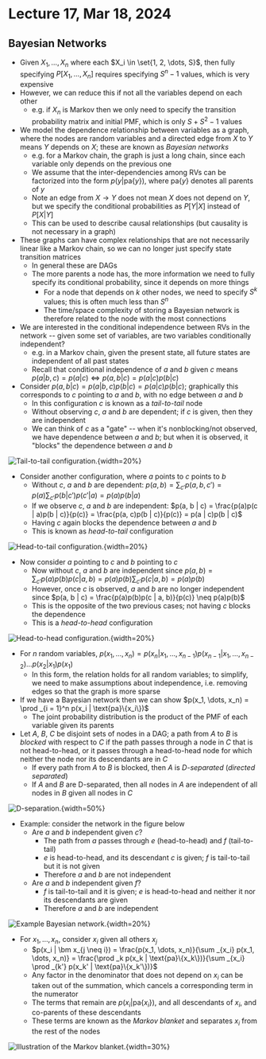 # Lecture 17, Mar 18, 2024

## Bayesian Networks

* Given $X_1, \dots, X_n$ where each $X_i \in \set{1, 2, \dots, S}$, then fully specifying $P[X_1, \dots, X_n]$ requires specifying $S^n - 1$ values, which is very expensive
* However, we can reduce this if not all the variables depend on each other
	* e.g. if $X_n$ is Markov then we only need to specify the transition probability matrix and initial PMF, which is only $S + S^2 - 1$ values
* We model the dependence relationship between variables as a graph, where the nodes are random variables and a directed edge from $X$ to $Y$ means $Y$ depends on $X$; these are known as *Bayesian networks*
	* e.g. for a Markov chain, the graph is just a long chain, since each variable only depends on the previous one
	* We assume that the inter-dependencies among RVs can be factorized into the form $p(y | \text{pa}\{y\})$, where $\text{pa}\{y\}$ denotes all parents of $y$
	* Note an edge from $X \to Y$ does not mean $X$ does not depend on $Y$, but we specify the conditional probabilities as $P[Y | X]$ instead of $P[X | Y]$
	* This can be used to describe causal relationships (but causality is not necessary in a graph)
* These graphs can have complex relationships that are not necessarily linear like a Markov chain, so we can no longer just specify state transition matrices
	* In general these are DAGs
	* The more parents a node has, the more information we need to fully specify its conditional probability, since it depends on more things
		* For a node that depends on $k$ other nodes, we need to specify $S^k$ values; this is often much less than $S^n$
		* The time/space complexity of storing a Bayesian network is therefore related to the node with the most connections
* We are interested in the conditional independence between RVs in the network -- given some set of variables, are two variables conditionally independent?
	* e.g. in a Markov chain, given the present state, all future states are independent of all past states
	* Recall that conditional independence of $a$ and $b$ given $c$ means $p(a | b, c) = p(a | c) \iff p(a, b | c) = p(a | c)p(b | c)$
* Consider $p(a, b | c) = p(a | b, c)p(b | c) = p(a | c)p(b | c)$; graphically this corresponds to $c$ pointing to $a$ and $b$, with no edge between $a$ and $b$
	* In this configuration $c$ is known as a *tail-to-tail* node
	* Without observing $c$, $a$ and $b$ are dependent; if $c$ is given, then they are independent
	* We can think of $c$ as a "gate" -- when it's nonblocking/not observed, we have dependence between $a$ and $b$; but when it is observed, it "blocks" the dependence between $a$ and $b$

![Tail-to-tail configuration.](./imgs/lec17_1.png){width=20%}

* Consider another configuration, where $a$ points to $c$ points to $b$
	* Without $c$, $a$ and $b$ are dependent: $p(a, b) = \sum _{c'} p(a, b, c') = p(a)\sum _{c'} p(b | c')p(c' | a) = p(a)p(b | a)$
	* If we observe $c$, $a$ and $b$ are independent: $p(a, b | c) = \frac{p(a)p(c | a)p(b | c)}{p(c)} = \frac{p(a, c)p(b | c)}{p(c)} = p(a | c)p(b | c)$
	* Having $c$ again blocks the dependence between $a$ and $b$
	* This is known as *head-to-tail* configuration

![Head-to-tail configuration.](./imgs/lec17_2.png){width=20%}

* Now consider $a$ pointing to $c$ and $b$ pointing to $c$
	* Now without $c$, $a$ and $b$ are independent since $p(a, b) = \sum _{c'} p(a)p(b)p(c | a, b) = p(a)p(b)\sum _{c'}p(c | a, b) = p(a)p(b)$
	* However, once $c$ is observed, $a$ and $b$ are no longer independent since $p(a, b | c) = \frac{p(a)p(b)p(c | a, b)}{p(c)} \neq p(a)p(b)$
	* This is the opposite of the two previous cases; not having $c$ blocks the dependence
	* This is a *head-to-head* configuration

![Head-to-head configuration.](./imgs/lec17_3.png){width=20%}

* For $n$ random variables, $p(x_1, \dots, x_n) = p(x_n | x_1, \dots, x_{n - 1})p(x_{n - 1} | x_1, \dots, x_{n - 2})\dots p(x_2 | x_1)p(x_1)$
	* In this form, the relation holds for all random variables; to simplify, we need to make assumptions about independence, i.e. removing edges so that the graph is more sparse
* If we have a Bayesian network then we can show $p(x_1, \dots, x_n) = \prod _{i = 1}^n p(x_i | \text{pa}\{x_i\})$
	* The joint probability distribution is the product of the PMF of each variable given its parents
* Let $A$, $B$, $C$ be disjoint sets of nodes in a DAG; a path from $A$ to $B$ is *blocked* with respect to $C$ if the path passes through a node in $C$ that is not head-to-head, or it passes through a head-to-head node for which neither the node nor its descendants are in $C$
	* If every path from $A$ to $B$ is blocked, then $A$ is *D-separated* (*directed separated*)
	* If $A$ and $B$ are D-separated, then all nodes in $A$ are independent of all nodes in $B$ given all nodes in $C$

![D-separation.](./imgs/lec17_4.png){width=50%}

* Example: consider the network in the figure below
	* Are $a$ and $b$ independent given $c$?
		* The path from $a$ passes through $e$ (head-to-head) and $f$ (tail-to-tail)
		* $e$ is head-to-head, and its descendant $c$ is given; $f$ is tail-to-tail but it is not given
		* Therefore $a$ and $b$ are not independent
	* Are $a$ and $b$ independent given $f$?
		* $f$ is tail-to-tail and it is given; $e$ is head-to-head and neither it nor its descendants are given
		* Therefore $a$ and $b$ are independent

![Example Bayesian network.](./imgs/lec17_5.png){width=20%}

* For $x_1, \dots, x_n$, consider $x_i$ given all others $x_j$
	* $p(x_i | \bm x_{j \neq i}) = \frac{p(x_1, \dots, x_n)}{\sum _{x_i} p(x_1, \dots, x_n)} = \frac{\prod _k p(x_k | \text{pa}\{x_k\})}{\sum _{x_i} \prod _{k'} p(x_k' | \text{pa}\{x_k'\})}$
	* Any factor in the denominator that does not depend on $x_i$ can be taken out of the summation, which cancels a corresponding term in the numerator
	* The terms that remain are $p(x_i | \text{pa}\{x_i\})$, and all descendants of $x_i$, and co-parents of these descendants
	* These terms are known as the *Markov blanket* and separates $x_i$ from the rest of the nodes

![Illustration of the Markov blanket.](./imgs/lec17_6.png){width=30%}

